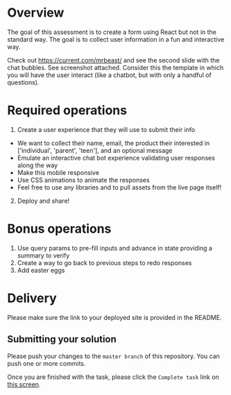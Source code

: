 # Overview

The goal of this assessment is to create a form using React but not in the standard way. The goal is to collect user information in a fun and interactive way.

Check out https://current.com/mrbeast/ and see the second slide with the chat bubbles. See screenshot attached. Consider this the template in which you will have the user interact (like a chatbot, but with only a handful of questions).

# Required operations

1. Create a user experience that they will use to submit their info
 - We want to collect their name, email, the product their interested in ['individual', 'parent', 'teen'], and an optional message
 - Emulate an interactive chat bot experience validating user responses along the way
 - Make this mobile responsive
 - Use CSS animations to animate the responses
 - Feel free to use any libraries and to pull assets from the live page itself!

2. Deploy and share!

# Bonus operations

1. Use query params to pre-fill inputs and advance in state providing a summary to verify
2. Create a way to go back to previous steps to redo responses
3. Add easter eggs

# Delivery

Please make sure the link to your deployed site is provided in the README.
## Submitting your solution

Please push your changes to the `master branch` of this repository. You can push one or more commits. <br>

Once you are finished with the task, please click the `Complete task` link on <a href="https://app.codescreen.dev/#/codescreentestc356d870-9684-4e4f-ba28-b75aa34cc2ac" target="_blank">this screen</a>.